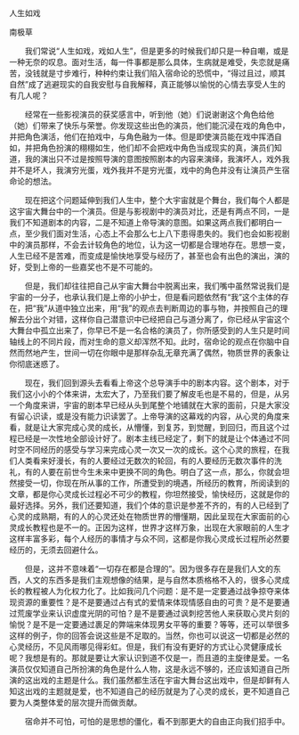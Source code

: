 人生如戏

南极草


　　我们常说“人生如戏，戏如人生”，但是更多的时候我们却只是一种自嘲，或是一种无奈的叹息。面对生活，每一件事都是那么具体，生病就是难受，失恋就是痛苦，没钱就是寸步难行，种种约束让我们陷入宿命论的恐慌中，“得过且过，顺其自然”成了逃避现实的自我安慰与自我解释，真正能够以愉悦的心情去享受人生的有几人呢？

　　经常在一些影视演员的获奖感言中，听到他（她）们说谢谢这个角色给他（她）们带来了快乐与荣誉。你发现这些出色的演员，他们能沉浸在戏的角色中，并把角色演活，他们在拍戏中，与角色融为一体。但是即使演员能在戏中挥洒自如，并把角色扮演的栩栩如生，他们却不会把戏中角色当成现实的真，演员们知道，我的演出只不过是按照导演的意图按照剧本的内容来演绎，我演坏人，戏外我并不是坏人，我演穷光蛋，戏外我并不是穷光蛋，戏中的角色并没有让演员产生宿命论的想法。

　　现在把这个问题延伸到我们人生中，整个大宇宙就是个舞台，我们每个人都是这宇宙大舞台中的一个演员。但是与影视剧中的演员对比，还是有两点不同，一是我们不知道剧本的内容，二是不知道上帝导演的意图。如果这两点我们都明白一点，至少我们面对生活，心态上不会那么七上八下患得患失的。我们也会如影视剧中的演员那样，不会去计较角色的地位，认为这一切都是合理地存在。思想一变，人生已经不是苦难，而变成是愉快地享受与经历了，甚至也会有出色的演出，演的好，受到上帝的一些嘉奖也不是不可能的。

　　但是，我们却往往把自己从宇宙大舞台中脱离出来，我们嘴中虽然常说我们是宇宙的一分子，也承认我们是上帝的小护士，但是看问题依然有“我”这个主体的存在，把“我”从道中独立出来，用“我”的观点去判断周边的事与物，并按照自己的理解去分出个对错，这样你自己潜意识中已经把自己与道分离了，你已经从宇宙这个大舞台中孤立出来了，你早已不是一名合格的演员了，你所感受到的人生只是时间轴线上的不同片段，而对生命的意义却浑然不知。此时，宿命论的观点在你脑中自然而然地产生，世间一切在你眼中是那样杂乱无章充满了偶然，物质世界的表象让你彻底迷惑了。

　　现在，我们回到源头去看看上帝这个总导演手中的剧本内容。这个剧本，对于我们这小小的个体来讲，太宏大了，乃至我们要了解皮毛也是不易的，但是，从另一个角度来讲，宇宙的剧本早已经从头到尾整个地铺就在大家的面前，只是大家没有留心识读，或是没有能力识读罢了。上帝导演的这幕戏的内容，从心灵的角度来看，就是让大家完成心灵的成长，从懵懂，到复苏，到觉醒，到回归，而且这个过程已经是一次性地全部设计好了。剧本主线已经定了，剩下的就是让个体通过不同时空不同经历的感受与学习来完成心灵一次又一次的成长。这个心灵的旅程，在我们人类看来好漫长，有的人要经过无数次的轮回，有的人要经历无数次事件的洗礼，有的人要在前世今生未来中更换不同的角色。明白了这一点，那么，你就会坦然接受一切，你现在所从事的工作，所遭受到的境遇，所经历的教育，所阅读到的文章，都是你心灵成长过程必不可少的教程，你坦然接受，愉快经历，这就是你的最好选择。另外，我们还要知道，我们个体的意识是参差不齐的，有的人已经到了心灵的成熟期，有的人的心灵还处在物质世界的懵懂期，因此呈现在大家面前的心灵成长教程也是不一的。正因为这样，世界才这样万象，出现在大家眼前的人生才这样丰富多彩，每个人经历的事情才与众不同，这都是你我心灵成长过程所必然要经历的，无须去回避什么。

　　但是，这并不意味着“一切存在都是合理的”。因为很多存在是我们人文的东西，人文的东西多是我们主观想像的结果，是与自然本质格格不入的，很多心灵成长的教程被人为化权力化了。比如我问几个问题：是不是一定要通过战争掠夺来体现资源的重要性？是不是要通过占有式的爱情来体现情感自由的可贵？是不是要通过荒废学业来认识虚度光阴的可怕？是不是要通过讽刺挖苦他人来获取心灵片刻的愉悦？是不是一定要通过裹足的弊端来体现男女平等的重要？等等，还可以举很多这样的例子，你的回答会说这些是不足取的。当然，你也可以说这一切都是必然的心灵经历，不见风雨哪见得彩虹。但是，我们有没有更好的方式让心灵健康成长呢？我想是有的。那就是要让大家认识到道不仅是一，而且道的主旋律是爱。一名演员仅仅知道自己所扮演的角色是什么人物，这是永远不够的，还应该知道自己所演的这出戏的主题是什么。我们虽然都生活在宇宙大舞台这出戏中，但是却鲜有人知这出戏的主题就是爱，也不知道自己的经历就是为了心灵的成长，更不知道自己要为人类整体爱的层次提升而做贡献。

　　宿命并不可怕，可怕的是思想的僵化，看不到那更大的自由正向我们招手中。



